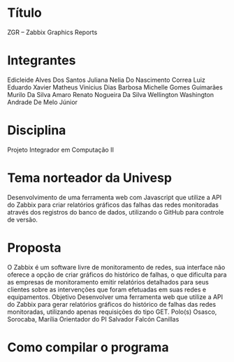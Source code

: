 
# Título
ZGR – Zabbix Graphics Reports 

# Integrantes
Edicleide Alves Dos Santos
Juliana Nelia Do Nascimento Correa
Luiz Eduardo Xavier
Matheus Vinicius Dias Barbosa
Michelle Gomes Guimarães
Murilo Da Silva Amaro
Renato Nogueira Da Silva
Wellington Washington Andrade De Melo Júnior


# Disciplina
Projeto Integrador em Computação II 


# Tema norteador da Univesp
Desenvolvimento de uma ferramenta web com Javascript que utilize a API do Zabbix para criar relatórios gráficos das falhas das redes monitoradas através dos registros do banco de dados, utilizando o GitHub para controle de versão. 


# Proposta 
O Zabbix é um software livre de monitoramento de redes, sua interface não oferece a opção de criar gráficos do histórico de falhas, o que dificulta para as empresas de monitoramento emitir relatórios detalhados para seus clientes sobre as intervenções que foram efetuadas em suas redes e equipamentos. Objetivo
Desenvolver uma ferramenta web que utilize a API do Zabbix para gerar relatórios gráficos do histórico de falhas das redes monitoradas, utilizando apenas requisições do tipo GET. Polo(s)
Osasco, Sorocaba, Marília Orientador do PI
Salvador Falcón Canillas



# Como compilar o programa


